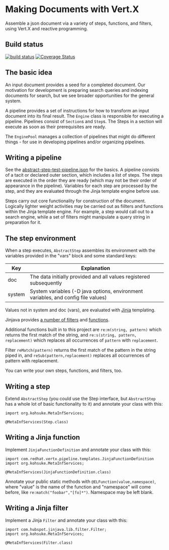 # Making Documents with Vert.X

Assemble a json document via a variety of steps, functions, and filters,
using Vert.X and reactive programming.

## Build status
[![build status](https://travis-ci.org/ke4roh/vertx-engine.svg?branch=master)](https://travis-ci.org/ke4roh/vertx-engine/branches)
[![Coverage Status](https://coveralls.io/repos/github/ke4roh/vertx-engine/badge.svg?branch=master)](https://coveralls.io/github/ke4roh/vertx-engine?branch=master)

## The basic idea
An input document provides a seed for a completed document.  Our motivation for 
development is preparing search queries and indexing documents for search, but we
see broader opportunities for the general system.

A pipeline provides a set of instructions for how to transform an input document
into its final result.  The `Engine` class is responsible for executing a pipeline.
Pipelines consist of `Section`s and `Step`s.  The Steps in a section will execute 
as soon as their prerequisites are ready.

The `EnginePool` manages a collection of pipelines that might do different things - 
for use in developing pipelines and/or organizing pipelines.

## Writing a pipeline
See the [abstract-step-test-pipeline.json](src/test/resources/abstract-step-test-pipeline.json)
for the basics.  A pipeline consists of a tacit or declared outer section, which includes a 
list of steps. The steps are executed in the order they are ready (which may not be their
order of appearance in the pipeline).  Variables for each step are processed by the
step, and they are evaluated through the Jinja template engine before use.

Steps carry out core functionality for construction of the document.  Logically lighter weight 
activities may be carried out as fiilters and functions within the Jinja template engine.  For example,
a step would call out to a search engine, while a set of filters might manipulate a query string 
in preparation for it.   

## The step environment
When a step executes, `AbstractStep` assembles its environment with the variables provided in the "vars" block and
some standard keys:

| Key     | Explanation |
| ---     | ---         |
| doc     | The data initially provided and all values registered subsequently |
| system  |System variables (-D java options, environment variables, and config file values) |

Values not in system and doc (vars), are evaluated with [Jinja](https://github.com/HubSpot/jinjava/) 
templating. 

Jinjava provides [a number of filters](https://static.javadoc.io/com.hubspot.jinjava/jinjava/2.5.2/com/hubspot/jinjava/lib/filter/package-frame.html) 
and [functions](https://static.javadoc.io/com.hubspot.jinjava/jinjava/2.5.2/com/hubspot/jinjava/lib/fn/Functions.html).

Additional functions built in to this project are `re:m(string, pattern)` which returns the first match of the string, 
and `re:s(string, pattern, replacement)` which replaces all occurrences of `pattern` with `replacement`.

Filter `reMatch(pattern)` returns the first match of the pattern in the string
piped in, and `reSub(pattern,replacement)` replaces all occurrences of pattern with replacement.
  
You can write your own steps, functions, and filters, too.   

## Writing a step

Extend `AbstractStep` (you could use the Step interface, but `AbstractStep` has a whole lot of basic functionality to it)
and annotate your class with this:
```
import org.kohsuke.MetaInfServices;

@MetaInfServices(Step.class)
````

## Writing a Jinja function

Implement `JinjaFunctionDefinition` and annotate your class with this:
```
import com.redhat.vertx.pipeline.templates.JinjaFunctionDefinition
import org.kohsuke.MetaInfServices;

@MetaInfServices(JinjaFunctionDefinition.class)
````

Annotate your public static methods with `@ELFunction(value,namespace)`, where "value" 
is the name of the function and "namespace" will come before, like
 `re:match("foobar","[fo]*")`.  Namespace may be left blank.

## Writing a Jinja filter
Implement a Jinja `Filter` and annotate your class with this:
```
import com.hubspot.jinjava.lib.filter.Filter;
import org.kohsuke.MetaInfServices;

@MetaInfServices(Filter.class)
````
